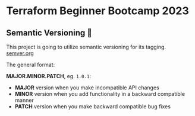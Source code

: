# Terraform Beginner Bootcamp 2023

## Semantic Versioning :mage:

This project is going to utilize semantic versioning for its tagging.
[semver.org](https://semver.org/)

The general format:

**MAJOR.MINOR.PATCH**, eg. `1.0.1`:


- **MAJOR** version when you make incompatible API changes
- **MINOR** version when you add functionality in a backward compatible manner
- **PATCH** version when you make backward compatible bug fixes